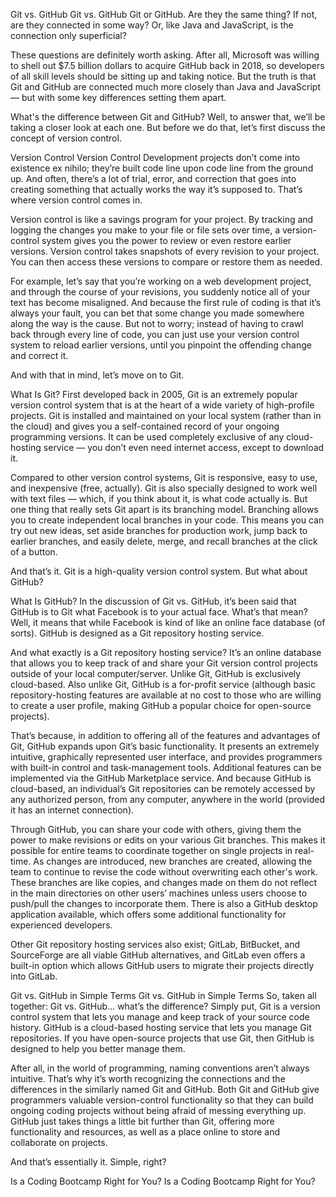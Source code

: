 Git vs. GitHub
Git vs. GitHub
Git or GitHub. Are they the same thing? If not, are they connected in some way? Or, like Java and JavaScript, is the connection only superficial? 

These questions are definitely worth asking. After all, Microsoft was willing to shell out $7.5 billion dollars to acquire GitHub back in 2018, so developers of all skill levels should be sitting up and taking notice. But the truth is that Git and GitHub are connected much more closely than Java and JavaScript — but with some key differences setting them apart.

What's the difference between Git and GitHub? Well, to answer that, we’ll be taking a closer look at each one. But before we do that, let’s first discuss the concept of version control.

Version Control
Version Control
Development projects don’t come into existence ex nihilo; they’re built code line upon code line from the ground up. And often, there’s a lot of trial, error, and correction that goes into creating something that actually works the way it’s supposed to. That’s where version control comes in. 

Version control is like a savings program for your project. By tracking and logging the changes you make to your file or file sets over time, a version-control system gives you the power to review or even restore earlier versions. Version control takes snapshots of every revision to your project. You can then access these versions to compare or restore them as needed.

For example, let’s say that you’re working on a web development project, and through the course of your revisions, you suddenly notice all of your text has become misaligned. And because the first rule of coding is that it’s always your fault, you can bet that some change you made somewhere along the way is the cause. But not to worry; instead of having to crawl back through every line of code, you can just use your version control system to reload earlier versions, until you pinpoint the offending change and correct it.

And with that in mind, let’s move on to Git.

What Is Git?
First developed back in 2005, Git is an extremely popular version control system that is at the heart of a wide variety of high-profile projects. Git is installed and maintained on your local system (rather than in the cloud) and gives you a self-contained record of your ongoing programming versions. It can be used completely exclusive of any cloud-hosting service — you don’t even need internet access, except to download it. 

Compared to other version control systems, Git is responsive, easy to use, and inexpensive (free, actually). Git is also specially designed to work well with text files — which, if you think about it, is what code actually is. But one thing that really sets Git apart is its branching model. Branching allows you to create independent local branches in your code. This means you can try out new ideas, set aside branches for production work, jump back to earlier branches, and easily delete, merge, and recall branches at the click of a button.

And that’s it. Git is a high-quality version control system. But what about GitHub?

What Is GitHub?
In the discussion of Git vs. GitHub, it’s been said that GitHub is to Git what Facebook is to your actual face. What’s that mean? Well, it means that while Facebook is kind of like an online face database (of sorts). GitHub is designed as a Git repository hosting service. 

And what exactly is a Git repository hosting service? It’s an online database that allows you to keep track of and share your Git version control projects outside of your local computer/server. Unlike Git, GitHub is exclusively cloud-based. Also unlike Git, GitHub is a for-profit service (although basic repository-hosting features are available at no cost to those who are willing to create a user profile, making GitHub a popular choice for open-source projects).

That’s because, in addition to offering all of the features and advantages of Git, GitHub expands upon Git’s basic functionality. It presents an extremely intuitive, graphically represented user interface, and provides programmers with built-in control and task-management tools. Additional features can be implemented via the GitHub Marketplace service. And because GitHub is cloud-based, an individual’s Git repositories can be remotely accessed by any authorized person, from any computer, anywhere in the world (provided it has an internet connection). 

Through GitHub, you can share your code with others, giving them the power to make revisions or edits on your various Git branches. This makes it possible for entire teams to coordinate together on single projects in real-time. As changes are introduced, new branches are created, allowing the team to continue to revise the code without overwriting each other's work. These branches are like copies, and changes made on them do not reflect in the main directories on other users’ machines unless users choose to push/pull the changes to incorporate them. There is also a GitHub desktop application available, which offers some additional functionality for experienced developers.

Other Git repository hosting services also exist; GitLab, BitBucket, and SourceForge are all viable GitHub alternatives, and GitLab even offers a built-in option which allows GitHub users to migrate their projects directly into GitLab. 

Git vs. GitHub in Simple Terms
Git vs. GitHub in Simple Terms
So, taken all together: Git vs. GitHub… what’s the difference? Simply put, Git is a version control system that lets you manage and keep track of your source code history. GitHub is a cloud-based hosting service that lets you manage Git repositories. If you have open-source projects that use Git, then GitHub is designed to help you better manage them. 

After all, in the world of programming, naming conventions aren’t always intuitive. That’s why it’s worth recognizing the connections and the differences in the similarly named Git and GitHub. Both Git and GitHub give programmers valuable version-control functionality so that they can build ongoing coding projects without being afraid of messing everything up. GitHub just takes things a little bit further than Git, offering more functionality and resources, as well as a place online to store and collaborate on projects. 

And that’s essentially it. Simple, right?

Is a Coding Bootcamp Right for You?
Is a Coding Bootcamp Right for You?
